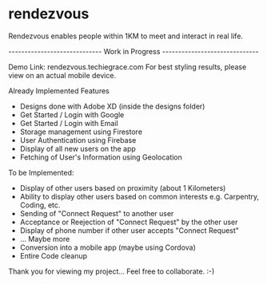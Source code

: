 # rendezvous

Rendezvous enables people within 1KM to meet and interact in real life.

----------------------------- Work in Progress ------------------------------

Demo Link: rendezvous.techiegrace.com
For best styling results, please view on an actual mobile device.

Already Implemented Features

- Designs done with Adobe XD (inside the designs folder)
- Get Started / Login with Google
- Get Started / Login with Email
- Storage management using Firestore
- User Authentication using Firebase
- Display of all new users on the app
- Fetching of User's Information using Geolocation

To be Implemented:

- Display of other users based on proximity (about 1 Kilometers)
- Ability to display other users based on common interests e.g. Carpentry, Coding, etc.
- Sending of "Connect Request" to another user
- Acceptance or Reejection of "Connect Request" by the other user
- Display of phone number if other user accepts "Connect Request"
- ... Maybe more
- Conversion into a mobile app (maybe using Cordova)
- Entire Code cleanup

Thank you for viewing my project... Feel free to collaborate. :-)
